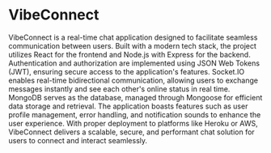 # VibeConnect

VibeConnect is a real-time chat application designed to facilitate seamless communication between users. Built with a modern tech stack, the project utilizes React for the frontend and Node.js with Express for the backend. Authentication and authorization are implemented using JSON Web Tokens (JWT), ensuring secure access to the application's features. Socket.IO enables real-time bidirectional communication, allowing users to exchange messages instantly and see each other's online status in real time. MongoDB serves as the database, managed through Mongoose for efficient data storage and retrieval. The application boasts features such as user profile management, error handling, and notification sounds to enhance the user experience. With proper deployment to platforms like Heroku or AWS, VibeConnect delivers a scalable, secure, and performant chat solution for users to connect and interact seamlessly.
